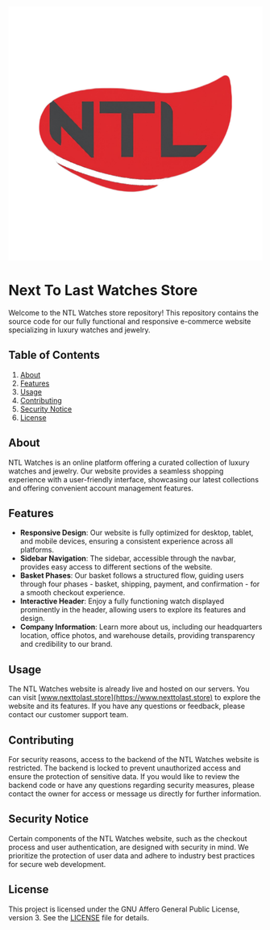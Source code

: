 ![NTL logo](NTL/src/assets/NTL-logo5.png)

# Next To Last Watches Store

Welcome to the NTL Watches store repository! This repository contains the source code for our fully functional and responsive e-commerce website specializing in luxury watches and jewelry.

## Table of Contents

1. [About](#about)
2. [Features](#features)
3. [Usage](#usage)
4. [Contributing](#contributing)
5. [Security Notice](#security-notice)
6. [License](#license)

## About

NTL Watches is an online platform offering a curated collection of luxury watches and jewelry. Our website provides a seamless shopping experience with a user-friendly interface, showcasing our latest collections and offering convenient account management features.

## Features

- **Responsive Design**: Our website is fully optimized for desktop, tablet, and mobile devices, ensuring a consistent experience across all platforms.
- **Sidebar Navigation**: The sidebar, accessible through the navbar, provides easy access to different sections of the website.
- **Basket Phases**: Our basket follows a structured flow, guiding users through four phases - basket, shipping, payment, and confirmation - for a smooth checkout experience.
- **Interactive Header**: Enjoy a fully functioning watch displayed prominently in the header, allowing users to explore its features and design.
- **Company Information**: Learn more about us, including our headquarters location, office photos, and warehouse details, providing transparency and credibility to our brand.

## Usage

The NTL Watches website is already live and hosted on our servers. You can visit [www.nexttolast.store](https://www.nexttolast.store) to explore the website and its features. If you have any questions or feedback, please contact our customer support team.

## Contributing

For security reasons, access to the backend of the NTL Watches website is restricted. The backend is locked to prevent unauthorized access and ensure the protection of sensitive data. If you would like to review the backend code or have any questions regarding security measures, please contact the owner for access or message us directly for further information.

## Security Notice

Certain components of the NTL Watches website, such as the checkout process and user authentication, are designed with security in mind. We prioritize the protection of user data and adhere to industry best practices for secure web development.

## License

This project is licensed under the GNU Affero General Public License, version 3. See the [LICENSE](LICENSE) file for details.

